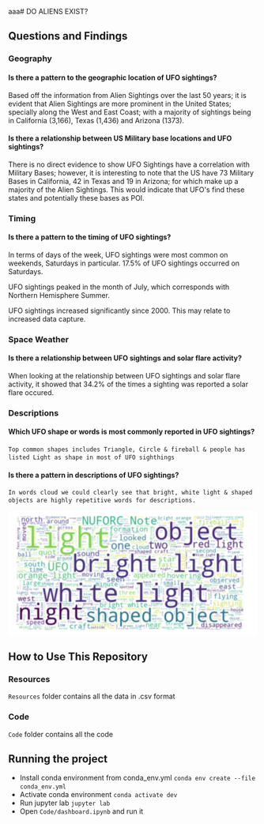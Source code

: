 aaa# DO ALIENS EXIST?

## Questions and Findings
### Geography
#### Is there a pattern to the geographic location of UFO sightings?

Based off the information from Alien Sightings over the last 50 years; it is evident that Alien Sightings are more prominent in the United States; specially along the West and East Coast; with a majority of sightings being in California (3,166), Texas (1,436) and Arizona (1373).

#### Is there a relationship between US Military base locations and UFO sightings?
There is no direct evidence to show UFO Sightings have a correlation with Military Bases; however, it is interesting to note that the US have 73 Military Bases in California, 42 in Texas and 19 in Arizona; for which make up a majority of the Alien Sightings. This would indicate that UFO's find these states and potentially these bases as POI. 


### Timing
#### Is there a pattern to the timing of UFO sightings?
In terms of days of the week, UFO sightings were most common on weekends, Saturdays in particular. 17.5% of UFO sightings occurred on Saturdays.

UFO sightings peaked in the month of July, which corresponds with Northern Hemisphere Summer.

UFO sightings increased significantly since 2000. This may relate to increased data capture.

### Space Weather
#### Is there a relationship between UFO sightings and solar flare activity?
When looking at the relationship between UFO sightings and solar flare activity, it showed that 34.2% of the times a sighting was reported a solar flare occured.

### Descriptions
#### Which UFO shape or words is most commonly reported in UFO sightings?
```
Top common shapes includes Triangle, Circle & fireball & people has listed Light as shape in most of UFO sighthings
```

#### Is there a pattern in descriptions of UFO sightings?
```
In words cloud we could clearly see that bright, white light & shaped objects are highly repetitive words for descriptions.
```
![alt text](/Images/wordcloud.png)

## How to Use This Repository
### Resources
`Resources` folder contains all the data in .csv format

### Code
`Code` folder contains all the code

## Running the project

* Install conda environment from conda_env.yml
`conda env create --file conda_env.yml`
* Activate conda environment
`conda activate dev`
* Run jupyter lab
`jupyter lab`
* Open `Code/dashboard.ipynb` and run it
